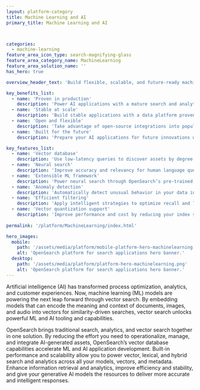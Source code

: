 ```yaml
---
layout: platform-category
title: Machine Learning and AI
primary_title: Machine Learning and AI



categories:
  - machine-learning
feature_area_icon_type: search-magnifying-glass
feature_area_category_name: MachineLearning
feature_area_solution_name: ''
has_hero: true

overview_header_text: 'Build flexible, scalable, and future-ready machine learning and artificial intelligence applications'

key_benefits_list:
  - name: 'Proven in production'
    description: 'Power AI applications with a mature search and analytics engine that tens of thousands of users trust in production.'
  - name: 'Stable at scale'
    description: 'Build stable applications with a data platform proven to scale to up to tens of billions of vectors with low latency and high availability.'
  - name: 'Open and flexible'
    description: 'Take advantage of open-source integrations into popular open frameworks and use managed services from major cloud providers.'
  - name: 'Built for the future'
    description: 'Prepare your AI applications for future innovations with vector, lexical, and hybrid search, as well as analytics and observability capabilities, all in one software suite..'

key_features_list:
  - name: 'Vector database'
    description: 'Use low-latency queries to discover assets by degree of similarity through k-nearest neighbors (k-NN) functionality.'
  - name: 'Neural search'
    description: 'Improve accuracy and relevancy for human language queries through searches that consider context and relationships.'
  - name: 'Extensible ML framework'
    description: 'Power neural search through OpenSearch’s pre-trained models, upload your own, or connect to externally hosted models.'
  - name: 'Anomaly detection'
    description: 'Automatically detect unusual behavior in your data in near real time using the Random Cut Forest (RCF) algorithm.'
  - name: 'Efficient filtering'
    description: 'Apply intelligent strategies to optimize recall and latency for vector search.'
  - name: 'Vector quantization support'
    description: 'Improve performance and cost by reducing your index size and query latency with minimal impact on recall.'
  
permalink: '/platform/MachineLearning/index.html'

hero_images:
  mobile: 
    path: '/assets/media/platform/mobile-platform-hero-machinelearning.png'
    alt: 'OpenSearch platform for search applications hero banner.'
  desktop: 
    path: '/assets/media/platform/platform-hero-machinelearning.png'
    alt: 'OpenSearch platform for search applications hero banner.'
---
```


Artificial intelligence (AI) has transformed process optimization, analytics, and customer experiences. Now, machine learning (ML) models are powering the next leap forward through vector search. By embedding models that can encode the meaning and context of documents, images, and audio into vectors for similarity-driven searches, vector search unlocks powerful ML and AI tooling and capabilities.

OpenSearch brings traditional search, analytics, and vector search together in one solution. By reducing the effort you need to operationalize, manage, and integrate AI-generated assets, OpenSearch’s vector database capabilities accelerate ML and AI application development. Built-in performance and scalability allow you to power vector, lexical, and hybrid search and analytics across all your models, vectors, and metadata. Enhance information retrieval and analytics, improve efficiency and stability, and give your generative AI models the resources to deliver more accurate and intelligent responses.



